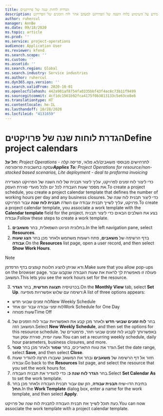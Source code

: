 ```yaml
---
title: הגדרת לוחות שנה של פרויקטים
description: נושא זה מספק מידע על השימוש בלוח השנה של הפרויקט למעקב אחר לוח הזמנים של הפרויקט.
author: ruhercul
manager: AnnBe
ms.date: 09/18/2020
ms.topic: article
ms.prod: ''
ms.service: project-operations
audience: Application User
ms.reviewer: kfend
ms.search.scope: ''
ms.custom: ''
ms.assetid: ''
ms.search.region: Global
ms.search.industry: Service industries
ms.author: ruhercul
ms.dyn365.ops.version: ''
ms.search.validFrom: 2020-10-01
ms.openlocfilehash: 442a901af8754fa0335bbf43f4ac8c73b11f9499
ms.sourcegitcommit: 4cf1dc1561b92fca4175f0b3813133c5e63ce8e6
ms.translationtype: HT
ms.contentlocale: he-IL
ms.lasthandoff: 10/28/2020
ms.locfileid: "4131659"
---
```

# <a name="define-project-calendars"></a><span data-ttu-id="8150b-103">הגדרת לוחות שנה של פרויקטים</span><span class="sxs-lookup"><span data-stu-id="8150b-103">Define project calendars</span></span>

<span data-ttu-id="8150b-104">_**חל על:** Project Operations לתרחישים מבוססי משאבים/לא מלאי, פריסה קלה - עסקה בחשבונית פרופורמה_</span><span class="sxs-lookup"><span data-stu-id="8150b-104">_**Applies To:** Project Operations for resource/non-stocked based scenarios, Lite deployment - deal to proforma invoicing_</span></span>

<span data-ttu-id="8150b-105">כדי ליצור לוח זמנים לפרויקט, עליך ליצור תבנית של לוח השנה של הפרויקט המגדירה את מספר שעות העבודה לכל יום ולכל מועדי סגירת העסק.</span><span class="sxs-lookup"><span data-stu-id="8150b-105">To create a project schedule, you create a project calendar template that defines the number of working hours per day and any business closures.</span></span> <span data-ttu-id="8150b-106">כדי ליצור תבנית לוח שנה של פרויקט, עליך לשייך תבנית עבודה עם השדה **תבנית לוח שנה** עבור הפרויקט.</span><span class="sxs-lookup"><span data-stu-id="8150b-106">To create a project calendar template, you associate a work template with the **Calendar template** field for the project.</span></span> <span data-ttu-id="8150b-107">בצע את השלבים הבאים כדי ליצור תבנית עבודה.</span><span class="sxs-lookup"><span data-stu-id="8150b-107">Follow these steps to create a work template.</span></span>

1. <span data-ttu-id="8150b-108">בחלונית הניווט השמאלית, בחר **משאבים**.</span><span class="sxs-lookup"><span data-stu-id="8150b-108">In the left navigation pane, select **Resources**.</span></span> 
2. <span data-ttu-id="8150b-109">בדף הרשימה של **משאבים**, פתח רשומת משתמש ולאחר מכן בחר **הצג שעות עבודה**.</span><span class="sxs-lookup"><span data-stu-id="8150b-109">On the **Resources** list page, open a user record, and then select **Show Work Hours**.</span></span>

  > [!NOTE]
  > <span data-ttu-id="8150b-110">ודא שניתן להציג חלונות קופצים בדף הדפדפן.</span><span class="sxs-lookup"><span data-stu-id="8150b-110">Make sure that you allow pop-ups on the browser page.</span></span> <span data-ttu-id="8150b-111">פעולה זו מאפשרת לך לראות את שעות העבודה שנקבעו עבור המשאב.</span><span class="sxs-lookup"><span data-stu-id="8150b-111">This lets you see the work hours set for the resource.</span></span>
  
3. <span data-ttu-id="8150b-112">בכרטיסיה **תצוגה חודשית**, בחר **הגדר**.</span><span class="sxs-lookup"><span data-stu-id="8150b-112">On the **Monthly View** tab, select **Set Up**.</span></span> <span data-ttu-id="8150b-113">רשימה עם שלוש אפשרויות מופיעה:</span><span class="sxs-lookup"><span data-stu-id="8150b-113">A list of three options appears:</span></span> 

  - <span data-ttu-id="8150b-114">לוח זמנים שבועי חדש</span><span class="sxs-lookup"><span data-stu-id="8150b-114">New Weekly Schedule</span></span>
  - <span data-ttu-id="8150b-115">לוח זמני עבודה עבור יום אחד</span><span class="sxs-lookup"><span data-stu-id="8150b-115">Work Schedule for One Day</span></span>
  - <span data-ttu-id="8150b-116">שעות מנוחה</span><span class="sxs-lookup"><span data-stu-id="8150b-116">Time Off</span></span>

4. <span data-ttu-id="8150b-117">בחר **לוח זמנים שבועי חדש** ולאחר מכן קבע את האפשרויות עבור לוח הזמנים של המשאב הזה.</span><span class="sxs-lookup"><span data-stu-id="8150b-117">Select **New Weekly Schedule**, and then set the options for this resource schedule.</span></span> <span data-ttu-id="8150b-118">באפשרותך לקבוע לוח זמנים שבועי חוזר, פרמטרים של שעה יומית, סגירת עסק ועוד.</span><span class="sxs-lookup"><span data-stu-id="8150b-118">You can set a recurring weekly schedule, daily hour parameters, business closures, and more.</span></span>
5. <span data-ttu-id="8150b-119">הגדר את טווח התאריכים, בחר **שמור** ולאחר מכן בחר **סגור**.</span><span class="sxs-lookup"><span data-stu-id="8150b-119">Set the date range, select **Save**, and then select **Close**.</span></span> 
6. <span data-ttu-id="8150b-120">חזור אל דף הרשימה של **משאבים** ובחר את המשאב שעבורו תרצה להגדיר שעות עבודה.</span><span class="sxs-lookup"><span data-stu-id="8150b-120">Go back to the **Resources** list page, and select the resource that you set the work hours for.</span></span> 
7. <span data-ttu-id="8150b-121">בחר **הגדר לוח שנה כ:** כדי להגדיר את תבנית העבודה.</span><span class="sxs-lookup"><span data-stu-id="8150b-121">Select **Set Calendar As** to set the work template.</span></span> 
8. <span data-ttu-id="8150b-122">בתיבת הדו-שיח **תבנית עבודה**, הזן שם עבור תבנית העבודה ולאחר מכן בחר **החל**.</span><span class="sxs-lookup"><span data-stu-id="8150b-122">In the **Work Template** dialog box, enter a name for the work template, and then select **Apply**.</span></span> 

<span data-ttu-id="8150b-123">כעת תוכל לשייך את תבנית העבודה לתבנית לוח שנה של פרויקט.</span><span class="sxs-lookup"><span data-stu-id="8150b-123">You can now associate the work template with a project calendar template.</span></span>
